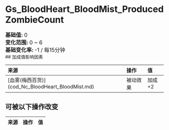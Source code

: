 # Gs_BloodHeart_BloodMist_ProducedZombieCount  
  
<div style="font-size:1.2em"><b>基础值: </b> 0 </div>  
<div style="font-size:1.2em"><b>变化范围: </b> 0 ~ 6 </div>  
<div style="font-size:1.2em"><b>基础变化率: </b> -1 / 每15分钟 </div>  
## 加成值影响因素  
<table class="table table-bordered" data-toggle="table"  ><thead style=""><tr ><th  style="text-align:left;vertical-align:top;"  >来源</th><th  style="text-align:left;vertical-align:top;"  >操作</th><th  style="text-align:left;vertical-align:top;"  >值</th></tr></thead><tr ><td  style="text-align:left;vertical-align:top;"  >[血雾(梅西百货)](cod_Nc_BloodHeart_BloodMist.md)</td><td  style="text-align:left;vertical-align:top;"  >被动效果</td><td  style="text-align:left;vertical-align:top;"  >加成+2</td></tr></tbody></table>  
  
## 可被以下操作改变  
<table class="table table-bordered" data-toggle="table"  ><thead style=""><tr ><th  style="text-align:left;vertical-align:top;"  data-sortable="true"  >来源</th><th  style="text-align:left;vertical-align:top;"  data-sortable="true"  >操作</th><th  style="text-align:left;vertical-align:top;"  data-sortable="true"  >值</th></tr></thead></tbody></table>  
  


<script>document.title="Gs_BloodHeart_BloodMist_ProducedZombieCount - 卡牌生存百科 Card Survival Wiki";</script>